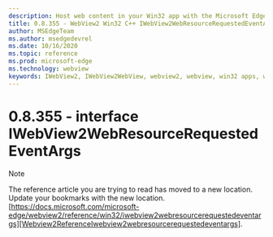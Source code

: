 ```yaml
---
description: Host web content in your Win32 app with the Microsoft Edge WebView2 control
title: 0.8.355 - WebView2 Win32 C++ IWebView2WebResourceRequestedEventArgs
author: MSEdgeTeam
ms.author: msedgedevrel
ms.date: 10/16/2020
ms.topic: reference
ms.prod: microsoft-edge
ms.technology: webview
keywords: IWebView2, IWebView2WebView, webview2, webview, win32 apps, win32, edge
---
```


# 0.8.355 - interface IWebView2WebResourceRequestedEventArgs 

> [!NOTE]
> The reference article you are trying to read has moved to a new location.  
> Update your bookmarks with the new location.  
> [https://docs.microsoft.com/microsoft-edge/webview2/reference/win32/iwebview2webresourcerequestedeventargs][Webview2ReferenceIwebview2webresourcerequestedeventargs].  

[Webview2ReferenceIwebview2webresourcerequestedeventargs]: /microsoft-edge/webview2/reference/win32/iwebview2webresourcerequestedeventargs "interface IWebView2WebResourceRequestedEventArgs | Microsoft Docs"
